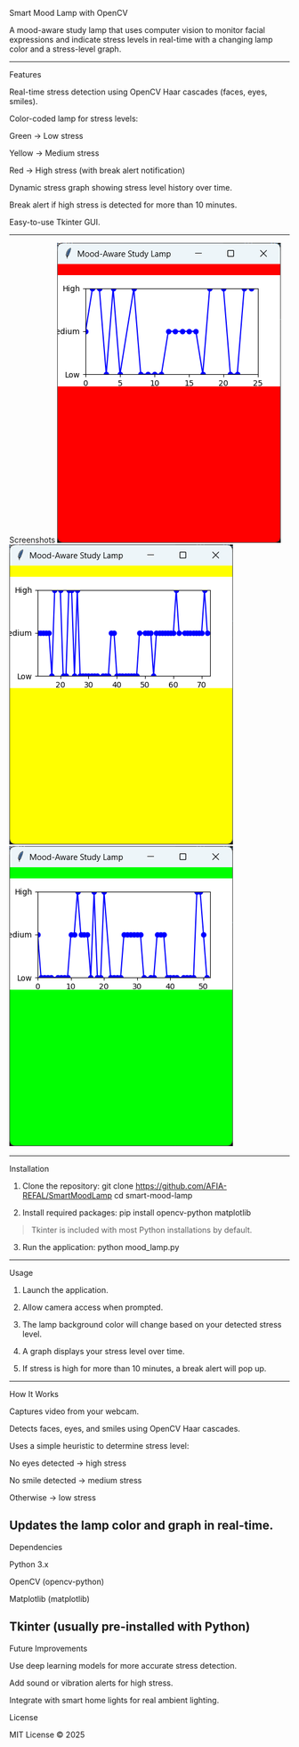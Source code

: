 Smart Mood Lamp with OpenCV

A mood-aware study lamp that uses computer vision to monitor facial expressions and indicate stress levels in real-time with a changing lamp color and a stress-level graph.


---

Features

Real-time stress detection using OpenCV Haar cascades (faces, eyes, smiles).

Color-coded lamp for stress levels:

Green → Low stress

Yellow → Medium stress

Red → High stress (with break alert notification)


Dynamic stress graph showing stress level history over time.

Break alert if high stress is detected for more than 10 minutes.

Easy-to-use Tkinter GUI.



---

Screenshots
![Mood lamp showinf red color for high stressbwith break alert](<2025-10-07 (11).png>)
![Mood lamp showing yellow color for medium stree](<2025-10-07 (14).png>)
![Mood lamp showing green color for low stree](<2025-10-07 (3).png>)


---

Installation

1. Clone the repository:
git clone <https://github.com/AFIA-REFAL/SmartMoodLamp>
cd smart-mood-lamp

2. Install required packages:
pip install opencv-python matplotlib

> Tkinter is included with most Python installations by default.

3. Run the application:
python mood_lamp.py
---

Usage

1. Launch the application.


2. Allow camera access when prompted.


3. The lamp background color will change based on your detected stress level.


4. A graph displays your stress level over time.


5. If stress is high for more than 10 minutes, a break alert will pop up.

---

How It Works

Captures video from your webcam.

Detects faces, eyes, and smiles using OpenCV Haar cascades.

Uses a simple heuristic to determine stress level:

No eyes detected → high stress

No smile detected → medium stress

Otherwise → low stress


Updates the lamp color and graph in real-time.
---

Dependencies

Python 3.x

OpenCV (opencv-python)

Matplotlib (matplotlib)

Tkinter (usually pre-installed with Python)
---
Future Improvements

Use deep learning models for more accurate stress detection.

Add sound or vibration alerts for high stress.

Integrate with smart home lights for real ambient lighting.

License

MIT License © 2025